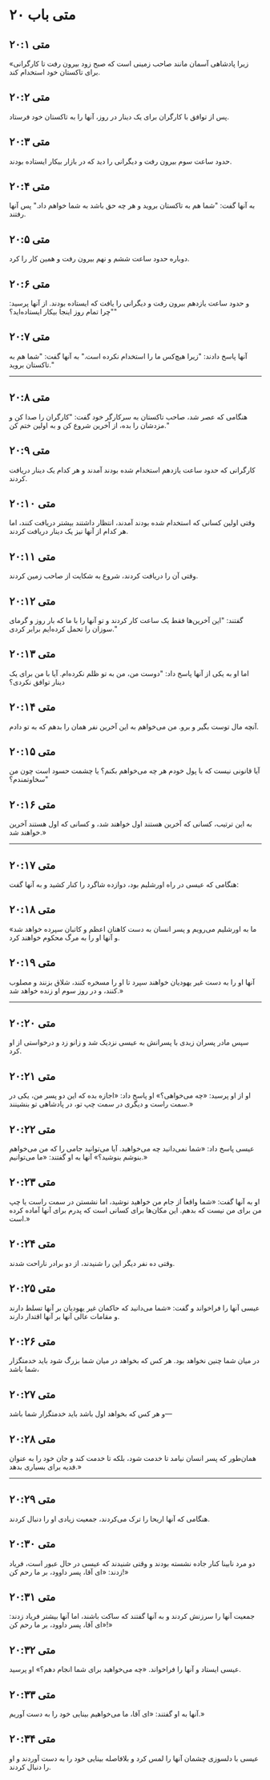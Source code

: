 # متی باب ۲۰

## متی ۲۰:۱

«زیرا پادشاهی آسمان مانند صاحب زمینی است که صبح زود بیرون رفت تا کارگرانی برای تاکستان خود استخدام کند.

## متی ۲۰:۲

پس از توافق با کارگران برای یک دینار در روز، آنها را به تاکستان خود فرستاد.

## متی ۲۰:۳

حدود ساعت سوم بیرون رفت و دیگرانی را دید که در بازار بیکار ایستاده بودند.

## متی ۲۰:۴

به آنها گفت: "شما هم به تاکستان بروید و هر چه حق باشد به شما خواهم داد." پس آنها رفتند.

## متی ۲۰:۵

دوباره حدود ساعت ششم و نهم بیرون رفت و همین کار را کرد.

## متی ۲۰:۶

و حدود ساعت یازدهم بیرون رفت و دیگرانی را یافت که ایستاده بودند. از آنها پرسید: "چرا تمام روز اینجا بیکار ایستاده‌اید؟"

## متی ۲۰:۷

آنها پاسخ دادند: "زیرا هیچ‌کس ما را استخدام نکرده است." به آنها گفت: "شما هم به تاکستان بروید."

---

## متی ۲۰:۸

هنگامی که عصر شد، صاحب تاکستان به سرکارگر خود گفت: "کارگران را صدا کن و مزدشان را بده، از آخرین شروع کن و به اولین ختم کن."

## متی ۲۰:۹

کارگرانی که حدود ساعت یازدهم استخدام شده بودند آمدند و هر کدام یک دینار دریافت کردند.

## متی ۲۰:۱۰

وقتی اولین کسانی که استخدام شده بودند آمدند، انتظار داشتند بیشتر دریافت کنند، اما هر کدام از آنها نیز یک دینار دریافت کردند.

## متی ۲۰:۱۱

وقتی آن را دریافت کردند، شروع به شکایت از صاحب زمین کردند.

## متی ۲۰:۱۲

گفتند: "این آخرین‌ها فقط یک ساعت کار کردند و تو آنها را با ما که بار روز و گرمای سوزان را تحمل کرده‌ایم برابر کردی."

## متی ۲۰:۱۳

اما او به یکی از آنها پاسخ داد: "دوست من، من به تو ظلم نکرده‌ام. آیا با من برای یک دینار توافق نکردی؟

## متی ۲۰:۱۴

آنچه مال توست بگیر و برو. من می‌خواهم به این آخرین نفر همان را بدهم که به تو دادم.

## متی ۲۰:۱۵

آیا قانونی نیست که با پول خودم هر چه می‌خواهم بکنم؟ یا چشمت حسود است چون من سخاوتمندم؟"

## متی ۲۰:۱۶

به این ترتیب، کسانی که آخرین هستند اول خواهند شد، و کسانی که اول هستند آخرین خواهند شد.»

---

## متی ۲۰:۱۷

هنگامی که عیسی در راه اورشلیم بود، دوازده شاگرد را کنار کشید و به آنها گفت:

## متی ۲۰:۱۸

«ما به اورشلیم می‌رویم و پسر انسان به دست کاهنان اعظم و کاتبان سپرده خواهد شد و آنها او را به مرگ محکوم خواهند کرد.

## متی ۲۰:۱۹

آنها او را به دست غیر یهودیان خواهند سپرد تا او را مسخره کنند، شلاق بزنند و مصلوب کنند، و در روز سوم او زنده خواهد شد.»

---

## متی ۲۰:۲۰

سپس مادر پسران زبدی با پسرانش به عیسی نزدیک شد و زانو زد و درخواستی از او کرد.

## متی ۲۰:۲۱

او از او پرسید: «چه می‌خواهی؟» او پاسخ داد: «اجازه بده که این دو پسر من، یکی در سمت راست و دیگری در سمت چپ تو، در پادشاهی تو بنشینند.»

## متی ۲۰:۲۲

عیسی پاسخ داد: «شما نمی‌دانید چه می‌خواهید. آیا می‌توانید جامی را که من می‌خواهم بنوشم بنوشید؟» آنها به او گفتند: «ما می‌توانیم.»

## متی ۲۰:۲۳

او به آنها گفت: «شما واقعاً از جام من خواهید نوشید، اما نشستن در سمت راست یا چپ من برای من نیست که بدهم. این مکان‌ها برای کسانی است که پدرم برای آنها آماده کرده است.»

## متی ۲۰:۲۴

وقتی ده نفر دیگر این را شنیدند، از دو برادر ناراحت شدند.

## متی ۲۰:۲۵

عیسی آنها را فراخواند و گفت: «شما می‌دانید که حاکمان غیر یهودیان بر آنها تسلط دارند و مقامات عالی آنها بر آنها اقتدار دارند.

## متی ۲۰:۲۶

در میان شما چنین نخواهد بود. هر کس که بخواهد در میان شما بزرگ شود باید خدمتگزار شما باشد،

## متی ۲۰:۲۷

و هر کس که بخواهد اول باشد باید خدمتگزار شما باشد—

## متی ۲۰:۲۸

همان‌طور که پسر انسان نیامد تا خدمت شود، بلکه تا خدمت کند و جان خود را به عنوان فدیه برای بسیاری بدهد.»

---

## متی ۲۰:۲۹

هنگامی که آنها اریحا را ترک می‌کردند، جمعیت زیادی او را دنبال کردند.

## متی ۲۰:۳۰

دو مرد نابینا کنار جاده نشسته بودند و وقتی شنیدند که عیسی در حال عبور است، فریاد زدند: «ای آقا، پسر داوود، بر ما رحم کن!»

## متی ۲۰:۳۱

جمعیت آنها را سرزنش کردند و به آنها گفتند که ساکت باشند، اما آنها بیشتر فریاد زدند: «ای آقا، پسر داوود، بر ما رحم کن!»

## متی ۲۰:۳۲

عیسی ایستاد و آنها را فراخواند. «چه می‌خواهید برای شما انجام دهم؟» او پرسید.

## متی ۲۰:۳۳

آنها به او گفتند: «ای آقا، ما می‌خواهیم بینایی خود را به دست آوریم.»

## متی ۲۰:۳۴

عیسی با دلسوزی چشمان آنها را لمس کرد و بلافاصله بینایی خود را به دست آوردند و او را دنبال کردند.
